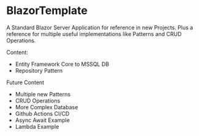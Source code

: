 # BlazorTemplate

A Standard Blazor Server Application for reference in new Projects.
Plus a reference for multiple useful implementations like Patterns and CRUD Operations.

Content:
- Entity Framework Core to MSSQL DB
- Repository Pattern

Future Content
- Multiple new Patterns
- CRUD Operations
- More Complex Database
- Github Actions CI/CD
- Async Await Example
- Lambda Example
